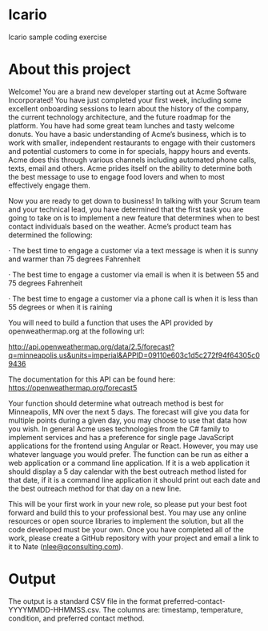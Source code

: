 # Icario

Icario sample coding exercise

# About this project

Welcome! You are a brand new developer starting out at Acme Software Incorporated! You have just completed your first week, including some excellent onboarding sessions to learn about the history of the company, the current technology architecture, and the future roadmap for the platform. You have had some great team lunches and tasty welcome donuts. You have a basic understanding of Acme’s business, which is to work with smaller, independent restaurants to engage with their customers and potential customers to come in for specials, happy hours and events. Acme does this through various channels including automated phone calls, texts, email and others. Acme prides itself on the ability to determine both the best message to use to engage food lovers and when to most effectively engage them.

Now you are ready to get down to business! In talking with your Scrum team and your technical lead, you have determined that the first task you are going to take on is to implement a new feature that determines when to best contact individuals based on the weather. Acme’s product team has determined the following:

·  The best time to engage a customer via a text message is when it is sunny and warmer than 75 degrees Fahrenheit

·  The best time to engage a customer via email is when it is between 55 and 75 degrees Fahrenheit

·  The best time to engage a customer via a phone call is when it is less than 55 degrees or when it is raining

You will need to build a function that uses the API provided by openweathermap.org at the following url:

http://api.openweathermap.org/data/2.5/forecast?q=minneapolis,us&units=imperial&APPID=09110e603c1d5c272f94f64305c09436

The documentation for this API can be found here: https://openweathermap.org/forecast5

Your function should determine what outreach method is best for Minneapolis, MN over the next 5 days. The forecast will give you data for multiple points during a given day, you may choose to use that data how you wish. In general Acme uses technologies from the C# family to implement services and has a preference for single page JavaScript applications for the frontend using Angular or React. However, you may use whatever language you would prefer. The function can be run as either a web application or a command line application. If it is a web application it should display a 5 day calendar with the best outreach method listed for that date, if it is a command line application it should print out each date and the best outreach method for that day on a new line.

This will be your first work in your new role, so please put your best foot forward and build this to your professional best. You may use any online resources or open source libraries to implement the solution, but all the code developed must be your own. Once you have completed all of the work, please create a GitHub repository with your project and email a link to it to Nate (nlee@qconsulting.com).

# Output

The output is a standard CSV file in the format preferred-contact-YYYYMMDD-HHMMSS.csv.  The columns are: timestamp, temperature, condition, and preferred contact method.

